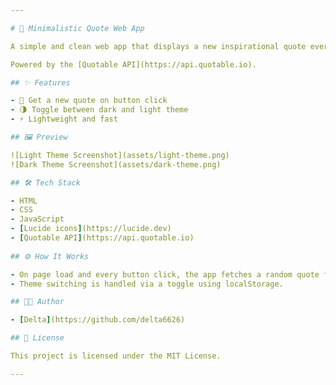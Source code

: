 ```yaml
---

# 📝 Minimalistic Quote Web App

A simple and clean web app that displays a new inspirational quote every time the user clicks a button. Supports both dark and light themes.

Powered by the [Quotable API](https://api.quotable.io).

## ✨ Features

- 🔁 Get a new quote on button click
- 🌗 Toggle between dark and light theme
- ⚡️ Lightweight and fast

## 🖼️ Preview

![Light Theme Screenshot](assets/light-theme.png)  
![Dark Theme Screenshot](assets/dark-theme.png)

## 🛠️ Tech Stack

- HTML
- CSS
- JavaScript
- [Lucide icons](https://lucide.dev)
- [Quotable API](https://api.quotable.io)
  
## ⚙️ How It Works

- On page load and every button click, the app fetches a random quote from the [Quotable API](https://api.quotable.io/random).
- Theme switching is handled via a toggle using localStorage.

## 🧑‍💻 Author

- [Delta](https://github.com/delta6626)

## 📃 License

This project is licensed under the MIT License.

---
```

